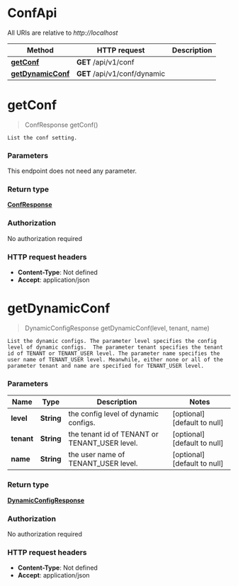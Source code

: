 # ConfApi

All URIs are relative to *http://localhost*

| Method | HTTP request | Description |
|------------- | ------------- | -------------|
| [**getConf**](ConfApi.md#getConf) | **GET** /api/v1/conf |  |
| [**getDynamicConf**](ConfApi.md#getDynamicConf) | **GET** /api/v1/conf/dynamic |  |


<a name="getConf"></a>
# **getConf**
> ConfResponse getConf()



    List the conf setting.

### Parameters
This endpoint does not need any parameter.

### Return type

[**ConfResponse**](../Models/ConfResponse.md)

### Authorization

No authorization required

### HTTP request headers

- **Content-Type**: Not defined
- **Accept**: application/json

<a name="getDynamicConf"></a>
# **getDynamicConf**
> DynamicConfigResponse getDynamicConf(level, tenant, name)



    List the dynamic configs. The parameter level specifies the config level of dynamic configs.  The parameter tenant specifies the tenant id of TENANT or TENANT_USER level. The parameter name specifies the user name of TENANT_USER level. Meanwhile, either none or all of the parameter tenant and name are specified for TENANT_USER level. 

### Parameters

|Name | Type | Description  | Notes |
|------------- | ------------- | ------------- | -------------|
| **level** | **String**| the config level of dynamic configs. | [optional] [default to null] |
| **tenant** | **String**| the tenant id of TENANT or TENANT_USER level. | [optional] [default to null] |
| **name** | **String**| the user name of TENANT_USER level. | [optional] [default to null] |

### Return type

[**DynamicConfigResponse**](../Models/DynamicConfigResponse.md)

### Authorization

No authorization required

### HTTP request headers

- **Content-Type**: Not defined
- **Accept**: application/json

